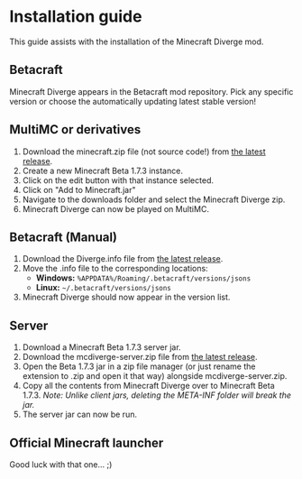 # Installation guide
This guide assists with the installation of the Minecraft Diverge mod.

## Betacraft
Minecraft Diverge appears in the Betacraft mod repository. Pick any specific version or choose the automatically updating latest stable version!

## MultiMC or derivatives
1. Download the minecraft.zip file (not source code!) from [the latest release](https://github.com/BlueStaggo/MCDiverge/releases/latest).
2. Create a new Minecraft Beta 1.7.3 instance.
3. Click on the edit button with that instance selected.
4. Click on "Add to Minecraft.jar"
5. Navigate to the downloads folder and select the Minecraft Diverge zip.
6. Minecraft Diverge can now be played on MultiMC.

## Betacraft (Manual)
1. Download the Diverge.info file from [the latest release](https://github.com/BlueStaggo/MCDiverge/releases/latest).
2. Move the .info file to the corresponding locations:
    - **Windows:** `%APPDATA%/Roaming/.betacraft/versions/jsons`
    - **Linux:** `~/.betacraft/versions/jsons`
3. Minecraft Diverge should now appear in the version list.

## Server
1. Download a Minecraft Beta 1.7.3 server jar.
2. Download the mcdiverge-server.zip file from [the latest release](https://github.com/BlueStaggo/MCDiverge/releases/latest).
3. Open the Beta 1.7.3 jar in a zip file manager (or just rename the extension to .zip and open it that way) alongside mcdiverge-server.zip.
4. Copy all the contents from Minecraft Diverge over to Minecraft Beta 1.7.3. *Note: Unlike client jars, deleting the META-INF folder will break the jar.*
5. The server jar can now be run.

## Official Minecraft launcher
Good luck with that one... ;)
